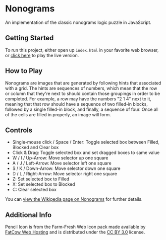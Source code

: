 # Nonograms

An implementation of the classic nonograms logic puzzle in JavaScript.

## Getting Started

To run this project, either open up `index.html` in your favorite web browser, or [click here](https://slancio.github.io/nonograms/) to play the live version.

## How to Play

Nonograms are images that are generated by following hints that associated with a grid. The hints are sequences of numbers, which mean that the row or column that they're next to should contain those groupings in order to be completed. For example, a row may have the numbers "2 1 4" next to it, meaning that that row should have a sequence of two filled-in blocks, followed by a single filled-in block, and finally, a sequence of four. Once all of the cells are filled in properly, an image will form.

## Controls

* Single-mouse click / Space / Enter: Toggle selected box between Filled, Blocked and Clear box
* Click & Drag: Toggle selected box and set dragged boxes to same value
* W / I / Up-Arrow: Move selector up one square
* A / J / Left-Arrow: Move selector left one square
* S / K / Down-Arrow: Move selector down one square
* D / L / Right-Arrow: Move selector right one square
* Z: Set selected box to Filled
* X: Set selected box to Blocked
* C: Clear selected box

You can [view the Wikipedia page on Nonograms](https://en.wikipedia.org/wiki/Nonogram) for further details.

## Additional Info

Pencil Icon is from the Farm-Fresh Web Icon pack made available by [FatCow Web Hosting](http://www.fatcow.com) and is distributed under the [CC BY 3.0](http://creativecommons.org/licenses/by/3.0/us/deed.en) license.